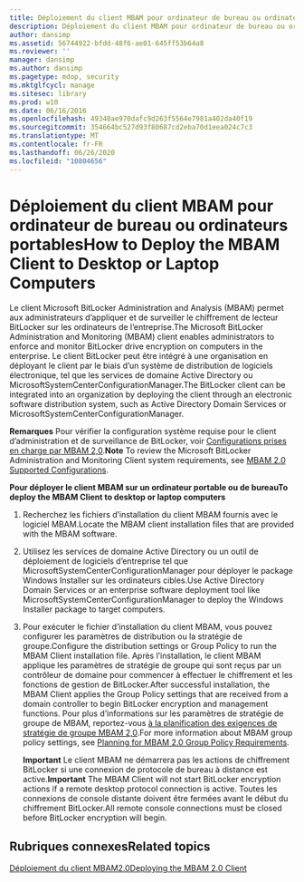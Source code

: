 ```yaml
---
title: Déploiement du client MBAM pour ordinateur de bureau ou ordinateurs portables
description: Déploiement du client MBAM pour ordinateur de bureau ou ordinateurs portables
author: dansimp
ms.assetid: 56744922-bfdd-48f6-ae01-645ff53b64a8
ms.reviewer: ''
manager: dansimp
ms.author: dansimp
ms.pagetype: mdop, security
ms.mktglfcycl: manage
ms.sitesec: library
ms.prod: w10
ms.date: 06/16/2016
ms.openlocfilehash: 49340ae970dafc9d263f5564e7981a402da40f19
ms.sourcegitcommit: 354664bc527d93f80687cd2eba70d1eea024c7c3
ms.translationtype: MT
ms.contentlocale: fr-FR
ms.lasthandoff: 06/26/2020
ms.locfileid: "10804656"
---
```

# <span data-ttu-id="b7ca0-103">Déploiement du client MBAM pour ordinateur de bureau ou ordinateurs portables</span><span class="sxs-lookup"><span data-stu-id="b7ca0-103">How to Deploy the MBAM Client to Desktop or Laptop Computers</span></span>


<span data-ttu-id="b7ca0-104">Le client Microsoft BitLocker Administration and Analysis (MBAM) permet aux administrateurs d’appliquer et de surveiller le chiffrement de lecteur BitLocker sur les ordinateurs de l’entreprise.</span><span class="sxs-lookup"><span data-stu-id="b7ca0-104">The Microsoft BitLocker Administration and Monitoring (MBAM) client enables administrators to enforce and monitor BitLocker drive encryption on computers in the enterprise.</span></span> <span data-ttu-id="b7ca0-105">Le client BitLocker peut être intégré à une organisation en déployant le client par le biais d’un système de distribution de logiciels électronique, tel que les services de domaine Active Directory ou MicrosoftSystemCenterConfigurationManager.</span><span class="sxs-lookup"><span data-stu-id="b7ca0-105">The BitLocker client can be integrated into an organization by deploying the client through an electronic software distribution system, such as Active Directory Domain Services or MicrosoftSystemCenterConfigurationManager.</span></span>

<span data-ttu-id="b7ca0-106">**Remarques**  Pour vérifier la configuration système requise pour le client d’administration et de surveillance de BitLocker, voir [Configurations prises en charge par MBAM 2,0](mbam-20-supported-configurations-mbam-2.md).</span><span class="sxs-lookup"><span data-stu-id="b7ca0-106">**Note** To review the Microsoft BitLocker Administration and Monitoring Client system requirements, see [MBAM 2.0 Supported Configurations](mbam-20-supported-configurations-mbam-2.md).</span></span>

 

**<span data-ttu-id="b7ca0-107">Pour déployer le client MBAM sur un ordinateur portable ou de bureau</span><span class="sxs-lookup"><span data-stu-id="b7ca0-107">To deploy the MBAM Client to desktop or laptop computers</span></span>**

1.  <span data-ttu-id="b7ca0-108">Recherchez les fichiers d’installation du client MBAM fournis avec le logiciel MBAM.</span><span class="sxs-lookup"><span data-stu-id="b7ca0-108">Locate the MBAM client installation files that are provided with the MBAM software.</span></span>

2.  <span data-ttu-id="b7ca0-109">Utilisez les services de domaine Active Directory ou un outil de déploiement de logiciels d’entreprise tel que MicrosoftSystemCenterConfigurationManager pour déployer le package Windows Installer sur les ordinateurs cibles.</span><span class="sxs-lookup"><span data-stu-id="b7ca0-109">Use Active Directory Domain Services or an enterprise software deployment tool like MicrosoftSystemCenterConfigurationManager to deploy the Windows Installer package to target computers.</span></span>

3.  <span data-ttu-id="b7ca0-110">Pour exécuter le fichier d’installation du client MBAM, vous pouvez configurer les paramètres de distribution ou la stratégie de groupe.</span><span class="sxs-lookup"><span data-stu-id="b7ca0-110">Configure the distribution settings or Group Policy to run the MBAM Client installation file.</span></span> <span data-ttu-id="b7ca0-111">Après l’installation, le client MBAM applique les paramètres de stratégie de groupe qui sont reçus par un contrôleur de domaine pour commencer à effectuer le chiffrement et les fonctions de gestion de BitLocker.</span><span class="sxs-lookup"><span data-stu-id="b7ca0-111">After successful installation, the MBAM Client applies the Group Policy settings that are received from a domain controller to begin BitLocker encryption and management functions.</span></span> <span data-ttu-id="b7ca0-112">Pour plus d’informations sur les paramètres de stratégie de groupe de MBAM, reportez-vous [à la planification des exigences de stratégie de groupe MBAM 2,0](planning-for-mbam-20-group-policy-requirements-mbam-2.md).</span><span class="sxs-lookup"><span data-stu-id="b7ca0-112">For more information about MBAM group policy settings, see [Planning for MBAM 2.0 Group Policy Requirements](planning-for-mbam-20-group-policy-requirements-mbam-2.md).</span></span>

    <span data-ttu-id="b7ca0-113">**Important**  Le client MBAM ne démarrera pas les actions de chiffrement BitLocker si une connexion de protocole de bureau à distance est active.</span><span class="sxs-lookup"><span data-stu-id="b7ca0-113">**Important** The MBAM Client will not start BitLocker encryption actions if a remote desktop protocol connection is active.</span></span> <span data-ttu-id="b7ca0-114">Toutes les connexions de console distante doivent être fermées avant le début du chiffrement BitLocker.</span><span class="sxs-lookup"><span data-stu-id="b7ca0-114">All remote console connections must be closed before BitLocker encryption will begin.</span></span>

     

## <span data-ttu-id="b7ca0-115">Rubriques connexes</span><span class="sxs-lookup"><span data-stu-id="b7ca0-115">Related topics</span></span>


[<span data-ttu-id="b7ca0-116">Déploiement du client MBAM2.0</span><span class="sxs-lookup"><span data-stu-id="b7ca0-116">Deploying the MBAM 2.0 Client</span></span>](deploying-the-mbam-20-client-mbam-2.md)

 

 





